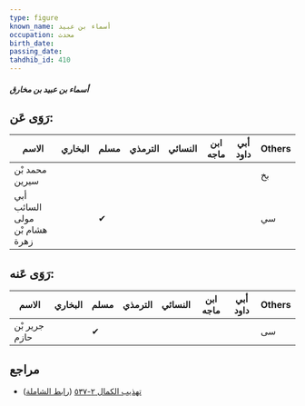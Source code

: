 ```yaml
---
type: figure
known_name: أسماء بن عبيد
occupation: محدث
birth_date:
passing_date:
tahdhib_id: 410
---
```

##### أسماء بن عبيد بن مخارق

## رَوَى عَن:
| الاسم                         | البخاري | مسلم | الترمذي | النسائي | ابن ماجه | أبي داود | Others |
| ----------------------------- | ------- | ---- | ------- | ------- | -------- | -------- | ------ |
| محمد بْن سيرين                |         |      |         |         |          |          | بخ     |
| أبي السائب مولى هشام بْن زهرة |         | ✔    |         |         |          |          | سي     |
## رَوَى عَنه:
| الاسم         | البخاري | مسلم | الترمذي | النسائي | ابن ماجه | أبي داود | Others |
| ------------- | ------- | ---- | ------- | ------- | -------- | -------- | ------ |
| جرير بْن حازم |         | ✔    |         |         |          |          | سى     |
## مراجع
- [تهذيب الكمال ٢-٥٣٧](obsidian://open?vault=Tahdhib-al-Kamal&file=Figures/٤١٠-أسماء%20بن%20عبيد%20بن%20مخارق) ([رابط الشاملة](https://shamela.ws/book/3722/1018))